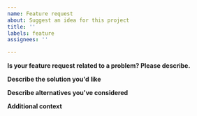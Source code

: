 ```yaml
---
name: Feature request
about: Suggest an idea for this project
title: ''
labels: feature
assignees: ''

---
```


**Is your feature request related to a problem? Please describe.**
<!--  A clear and concise description of what the problem is. Ex. I'm always frustrated when [...] -->

**Describe the solution you'd like**
<!-- A clear and concise description of what you want to happen. -->

**Describe alternatives you've considered**
<!-- A clear and concise description of any alternative solutions or features you've considered. -->

**Additional context**
<!-- Add any other context or screenshots about the feature request here. -->

